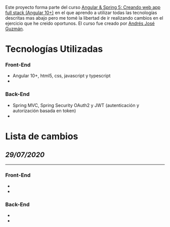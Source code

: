 Este proyecto forma parte del curso [Angular & Spring 5: Creando web app full stack (Angular 10+)](https://www.udemy.com/share/101XZeBEYcc1ZTQno=/) en el que aprendo a utilizar todas las tecnologías descritas mas abajo pero me tomé la libertad de ir realizando cambios en el ejercicio que he creido oportunos. El curso fue creado por [Andrés José Guzmán](https://www.udemy.com/course/angular-spring/#instructor-1).

# Tecnologías Utilizadas
### Front-End
* Angular 10+, html5, css, javascript y typescript
* 

### Back-End
* Spring MVC, Spring Security OAuth2 y JWT (autenticación y autorización basada en token)
* 

# Lista de cambios

## ___29/07/2020___
---

### Front-End
* 
* 

### Back-End
*  
* 